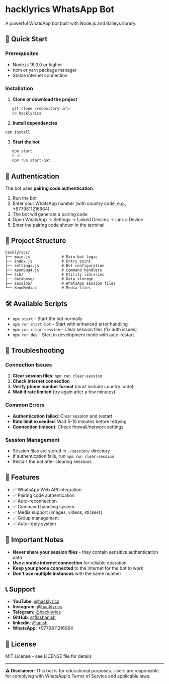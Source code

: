 # hacklyrics WhatsApp Bot

A powerful WhatsApp bot built with Node.js and Baileys library.

## 🚀 Quick Start

### Prerequisites
- Node.js 16.0.0 or higher
- npm or yarn package manager
- Stable internet connection

### Installation

1. **Clone or download the project**
```bash
   git clone <repository-url>
   cd hacklyrics
```

2. **Install dependencies**
```bash
npm install
```

3. **Start the bot**
```bash
   npm start
   # or
   npm run start-bot
   ```

## 🔐 Authentication

The bot uses **pairing code authentication**:

1. Run the bot
2. Enter your WhatsApp number (with country code, e.g., +9779811216964)
3. The bot will generate a pairing code
4. Open WhatsApp → Settings → Linked Devices → Link a Device
5. Enter the pairing code shown in the terminal

## 📁 Project Structure

```
hacklyrics/
├── main.js              # Main bot logic
├── index.js             # Entry point
├── settings.js          # Bot configuration
├── XeonBug4.js          # Command handlers
├── lib/                 # Utility libraries
├── database/            # Data storage
├── session/             # WhatsApp session files
└── XeonMedia/           # Media files
```

## 🛠️ Available Scripts

- `npm start` - Start the bot normally
- `npm run start-bot` - Start with enhanced error handling
- `npm run clear-session` - Clear session files (fix auth issues)
- `npm run dev` - Start in development mode with auto-restart

## 🔧 Troubleshooting

### Connection Issues
1. **Clear session files**: `npm run clear-session`
2. **Check internet connection**
3. **Verify phone number format** (must include country code)
4. **Wait if rate limited** (try again after a few minutes)

### Common Errors
- **Authentication failed**: Clear session and restart
- **Rate limit exceeded**: Wait 5-10 minutes before retrying
- **Connection timeout**: Check firewall/network settings

### Session Management
- Session files are stored in `./session/` directory
- If authentication fails, run `npm run clear-session`
- Restart the bot after clearing sessions

## 📱 Features

- ✅ WhatsApp Web API integration
- ✅ Pairing code authentication
- ✅ Auto-reconnection
- ✅ Command handling system
- ✅ Media support (images, videos, stickers)
- ✅ Group management
- ✅ Auto-reply system

## 🚨 Important Notes

- **Never share your session files** - they contain sensitive authentication data
- **Use a stable internet connection** for reliable operation
- **Keep your phone connected** to the internet for the bot to work
- **Don't use multiple instances** with the same number

## 📞 Support

- **YouTube**: [@hacklyrics](http://www.youtube.com/@hacklyrics)
- **Instagram**: [@hacklyrics](https://instagram.com/incompleteanish)
- **Telegram**: [@hacklyrics](https://t.me/hacklyrics)
- **GitHub**: [@flashanish](https://github.com/flashanish)
- **linkedin**: [@anish](https://www.linkedin.com/in/anishkumarsahcsr)
- **WhatsApp**: +9779811216964

## 📄 License

MIT License - see LICENSE file for details

---

**⚠️ Disclaimer**: This bot is for educational purposes. Users are responsible for complying with WhatsApp's Terms of Service and applicable laws.
